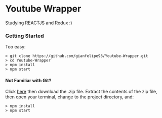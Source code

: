 # Youtube Wrapper

Studying REACTJS and Redux :)

### Getting Started
Too easy:

```
> git clone https://github.com/gianfelipe93/Youtube-Wrapper.git
> cd Youtube-Wrapper
> npm install
> npm start
```

#### Not Familiar with Git?
Click [here](https://github.com/gianfelipe93/Tinder-app/releases) then download the .zip file.  Extract the contents of the zip file, then open your terminal, change to the project directory, and:

```
> npm install
> npm start
```
